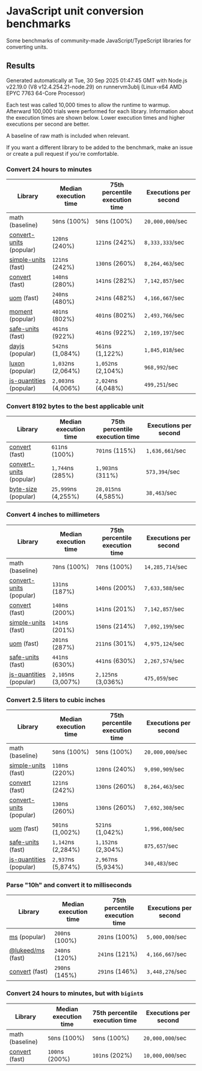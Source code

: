 # JavaScript unit conversion benchmarks

Some benchmarks of community-made JavaScript/TypeScript libraries for converting units.

## Results

<!-- beginblock(results) -->

Generated automatically at Tue, 30 Sep 2025 01:47:45 GMT with Node.js v22.19.0 (V8 v12.4.254.21-node.29) on runnervm3ublj (Linux-x64 AMD EPYC 7763 64-Core Processor)

Each test was called 10,000 times to allow the runtime to warmup.
Afterward 100,000 trials were performed for each library.
Information about the execution times are shown below.
Lower execution times and higher executions per second are better.

A baseline of raw math is included when relevant.

If you want a different library to be added to the benchmark, make an issue or create a pull request if you're comfortable.

### Convert 24 hours to minutes

| Library                                                            | Median execution time | 75th percentile execution time | Executions per second |
| ------------------------------------------------------------------ | --------------------- | ------------------------------ | --------------------- |
| math (baseline)                                                    | `50`ns (100%)         | `50`ns (100%)                  | `20,000,000`/sec      |
| [convert-units](https://npmjs.com/package/convert-units) (popular) | `120`ns (240%)        | `121`ns (242%)                 | `8,333,333`/sec       |
| [simple-units](https://npmjs.com/package/simple-units) (fast)      | `121`ns (242%)        | `130`ns (260%)                 | `8,264,463`/sec       |
| [convert](https://npmjs.com/package/convert) (fast)                | `140`ns (280%)        | `141`ns (282%)                 | `7,142,857`/sec       |
| [uom](https://npmjs.com/package/uom) (fast)                        | `240`ns (480%)        | `241`ns (482%)                 | `4,166,667`/sec       |
| [moment](https://npmjs.com/package/moment) (popular)               | `401`ns (802%)        | `401`ns (802%)                 | `2,493,766`/sec       |
| [safe-units](https://npmjs.com/package/safe-units) (fast)          | `461`ns (922%)        | `461`ns (922%)                 | `2,169,197`/sec       |
| [dayjs](https://npmjs.com/package/dayjs) (popular)                 | `542`ns (1,084%)      | `561`ns (1,122%)               | `1,845,018`/sec       |
| [luxon](https://npmjs.com/package/luxon) (popular)                 | `1,032`ns (2,064%)    | `1,052`ns (2,104%)             | `968,992`/sec         |
| [js-quantities](https://npmjs.com/package/js-quantities) (popular) | `2,003`ns (4,006%)    | `2,024`ns (4,048%)             | `499,251`/sec         |

### Convert 8192 bytes to the best applicable unit

| Library                                                            | Median execution time | 75th percentile execution time | Executions per second |
| ------------------------------------------------------------------ | --------------------- | ------------------------------ | --------------------- |
| [convert](https://npmjs.com/package/convert) (fast)                | `611`ns (100%)        | `701`ns (115%)                 | `1,636,661`/sec       |
| [convert-units](https://npmjs.com/package/convert-units) (popular) | `1,744`ns (285%)      | `1,903`ns (311%)               | `573,394`/sec         |
| [byte-size](https://npmjs.com/package/byte-size) (popular)         | `25,999`ns (4,255%)   | `28,015`ns (4,585%)            | `38,463`/sec          |

### Convert 4 inches to millimeters

| Library                                                            | Median execution time | 75th percentile execution time | Executions per second |
| ------------------------------------------------------------------ | --------------------- | ------------------------------ | --------------------- |
| math (baseline)                                                    | `70`ns (100%)         | `70`ns (100%)                  | `14,285,714`/sec      |
| [convert-units](https://npmjs.com/package/convert-units) (popular) | `131`ns (187%)        | `140`ns (200%)                 | `7,633,588`/sec       |
| [convert](https://npmjs.com/package/convert) (fast)                | `140`ns (200%)        | `141`ns (201%)                 | `7,142,857`/sec       |
| [simple-units](https://npmjs.com/package/simple-units) (fast)      | `141`ns (201%)        | `150`ns (214%)                 | `7,092,199`/sec       |
| [uom](https://npmjs.com/package/uom) (fast)                        | `201`ns (287%)        | `211`ns (301%)                 | `4,975,124`/sec       |
| [safe-units](https://npmjs.com/package/safe-units) (fast)          | `441`ns (630%)        | `441`ns (630%)                 | `2,267,574`/sec       |
| [js-quantities](https://npmjs.com/package/js-quantities) (popular) | `2,105`ns (3,007%)    | `2,125`ns (3,036%)             | `475,059`/sec         |

### Convert 2.5 liters to cubic inches

| Library                                                            | Median execution time | 75th percentile execution time | Executions per second |
| ------------------------------------------------------------------ | --------------------- | ------------------------------ | --------------------- |
| math (baseline)                                                    | `50`ns (100%)         | `50`ns (100%)                  | `20,000,000`/sec      |
| [simple-units](https://npmjs.com/package/simple-units) (fast)      | `110`ns (220%)        | `120`ns (240%)                 | `9,090,909`/sec       |
| [convert](https://npmjs.com/package/convert) (fast)                | `121`ns (242%)        | `130`ns (260%)                 | `8,264,463`/sec       |
| [convert-units](https://npmjs.com/package/convert-units) (popular) | `130`ns (260%)        | `130`ns (260%)                 | `7,692,308`/sec       |
| [uom](https://npmjs.com/package/uom) (fast)                        | `501`ns (1,002%)      | `521`ns (1,042%)               | `1,996,008`/sec       |
| [safe-units](https://npmjs.com/package/safe-units) (fast)          | `1,142`ns (2,284%)    | `1,152`ns (2,304%)             | `875,657`/sec         |
| [js-quantities](https://npmjs.com/package/js-quantities) (popular) | `2,937`ns (5,874%)    | `2,967`ns (5,934%)             | `340,483`/sec         |

### Parse "10h" and convert it to milliseconds

| Library                                                   | Median execution time | 75th percentile execution time | Executions per second |
| --------------------------------------------------------- | --------------------- | ------------------------------ | --------------------- |
| [ms](https://npmjs.com/package/ms) (popular)              | `200`ns (100%)        | `201`ns (100%)                 | `5,000,000`/sec       |
| [@lukeed/ms](https://npmjs.com/package/@lukeed/ms) (fast) | `240`ns (120%)        | `241`ns (121%)                 | `4,166,667`/sec       |
| [convert](https://npmjs.com/package/convert) (fast)       | `290`ns (145%)        | `291`ns (146%)                 | `3,448,276`/sec       |

### Convert 24 hours to minutes, but with `bigint`s

| Library                                             | Median execution time | 75th percentile execution time | Executions per second |
| --------------------------------------------------- | --------------------- | ------------------------------ | --------------------- |
| math (baseline)                                     | `50`ns (100%)         | `50`ns (100%)                  | `20,000,000`/sec      |
| [convert](https://npmjs.com/package/convert) (fast) | `100`ns (200%)        | `101`ns (202%)                 | `10,000,000`/sec      |

<!-- endblock(results) -->
